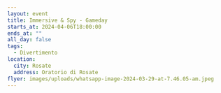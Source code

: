 ```yaml
---
layout: event
title: Immersive & Spy - Gameday
starts_at: 2024-04-06T18:00:00
ends_at: ""
all_day: false
tags:
  - Divertimento
location:
  city: Rosate
  address: Oratorio di Rosate
flyer: images/uploads/whatsapp-image-2024-03-29-at-7.46.05-am.jpeg
---
```

